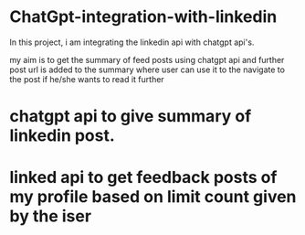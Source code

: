 # ChatGpt-integration-with-linkedin

In this project, i am integrating the linkedin api with chatgpt api's.

my aim is to get the summary of feed posts using chatgpt api and further post url is added to the summary where user can use it to the navigate to the post if he/she wants to read it further

# chatgpt api to give summary of linkedin post.
# linked api to get feedback posts of my profile based on limit count given by the iser
